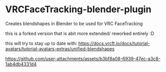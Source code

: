 # VRCFaceTracking-blender-plugin
Creates blendshapes in Blender to be used for VRC FaceTracking

this is a forked version that is abit more extended/ reworked entirely :D

this will try to stay up to date with: https://docs.vrcft.io/docs/tutorial-avatars/tutorial-avatars-extras/unified-blendshapes

https://github.com/user-attachments/assets/b3bf8a08-6939-47ec-a3c8-1ab4db4331d4
